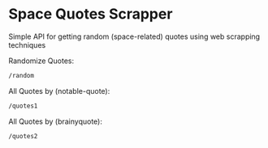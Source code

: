 # Space Quotes Scrapper
Simple API for getting random (space-related) quotes using web scrapping techniques

Randomize Quotes:

```sh
/random
```

All Quotes by (notable-quote):

```sh
/quotes1
```

All Quotes by (brainyquote):

```sh
/quotes2
```
